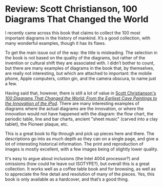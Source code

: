 # Review: Scott Christianson, 100 Diagrams That Changed the World

I recently came across this book that claims to collect the 100 most important diagrams in the history of mankind. It’s a good collection, with many wonderful examples, though it has its flaws.

To get the main issue out of the way: the title is misleading. The selection in the book is not based on the quality of the diagrams, but rather of the invention or cultural shift they are associated with. I didn’t bother to count, but there are many examples of diagrams in the book that, by themselves, are really not interesting, but which are attached to important: the mobile phone, Apple computers, cotton gin, and the camera obscura, to name just a few.

Having said that, however, there is still a lot of value in <a href="http://www.amazon.com/gp/product/0452298776">Scott Christianson's <em>100 Diagrams That Changed the World: From the Earliest Cave Paintings to the Innovation of the iPod</em></a>. There are many interesting examples of diagrams where the actual diagrams are the innovation, or where the innovation would not have happened with the diagram: the flow chart, the periodic table, line and bar charts, ancient "sheet music" (carved into a clay tablet), the Pioneer plaque, etc.

This is a great book to flip through and pick up pieces here and there. The descriptions go into as much depth as they can on a single page, and give a lot of interesting historical information. The print and reproduction of images is mostly excellent, with a few images being of slightly lower quality.

It's easy to argue about inclusions (the Intel 4004 processor?) and omissions (how could he leave out ISOTYPE?), but overall this is a great collection. It works well as a coffee table book and for browsing, as well as to appreciate the fine detail and resolution of many of the pieces. Yes, this book is only available as a hardcover, and that’s a good thing.
